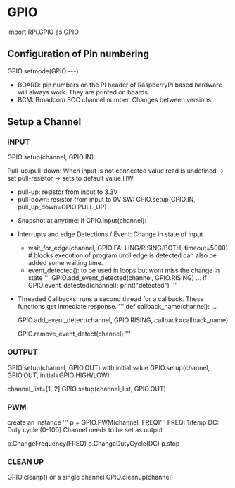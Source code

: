 # GPIO
import RPi.GPIO as GPIO

## Configuration of Pin numbering
GPIO.setmode(GPIO.---)
- BOARD: pin numbers on the PI header of RaspberryPi based hardware will always work. They are printed on boards.
- BCM: Broadcom SOC channel number. Changes between versions.

## Setup a Channel

### INPUT
GPIO.setup(channel, GPIO.IN)

Pull-up/pull-down: When input is not connected value read is undefined -> set pull-resistor -> sets to default value
HW:
- pull-up: resistor from input to 3.3V
- pull-down: resistor from input to 0V
SW: GPIO.setup(GPIO.IN, pull_up_down=GPIO.PULL_UP)

+ Snapshot at anytime: if GPIO.input(channel):
+ Interrupts and edge Detections / Event: Change in state of input
	- wait_for_edge(channel, GPIO.FALLING/RISING/BOTH, timeout=5000)  # blocks execution of program until edge is detected can also be added some waiting time.
	- event_detected(): to be used in loops but wont miss the change in state
	'''
	GPIO.add_event_detected(channel, GPIO.RISING)
	...
	if GPIO.event_detected(channel):
		print("detected")
	'''
+ Threaded Callbacks: runs a second thread for a callback. These functions get inmediate response.
	'''
	def callback_name(channel):
	...

	GPIO.add_event_detect(channel, GPIO.RISING, callback=callback_name)
	
	GPIO.remove_event_detect(channel)
	'''

### OUTPUT
GPIO.setup(channel, GPIO.OUT)
with initial value GPIO.setup(channel, GPIO.OUT, initial=GPIO.HIGH/LOW)

channel_list=[1, 2]
GPIO.setup(channel_list, GPIO.OUT)

### PWM
create an instance ''' p = GPIO.PWM(channel, FREQ)'''
FREQ: 1/temp
DC: Duty cycle (0-100)
Channel needs to be set as output

p.ChangeFrequency(FREQ)
p.ChangeDutyCycle(DC)
p.stop

### CLEAN UP
GPIO.cleanp()
or a single channel GPIO.cleanup(channel)




